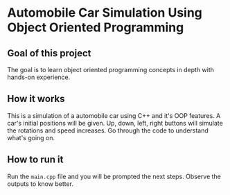 # Automobile Car Simulation Using Object Oriented Programming

## Goal of this project

The goal is to learn object oriented programming concepts in depth with hands-on experience.

## How it works

This is a simulation of a automobile car using C++ and it's OOP features. A car's initial positions will be given. Up, down, left, right buttons will simulate the rotations and speed increases. Go through the code to understand what's going on.

## How to run it

Run the `main.cpp` file and you will be prompted the next steps. Observe the outputs to know better.
